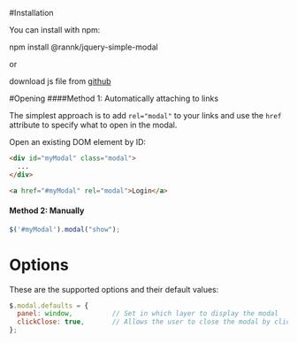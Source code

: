 #Installation

You can install with npm:

npm install @rannk/jquery-simple-modal

or

download js file from [github](https://github.com/rannk/jquery-simple-modal)

#Opening
####Method 1: Automatically attaching to links

The simplest approach is to add `rel="modal"` to your links and use the `href` attribute to specify what to open in the modal.

Open an existing DOM element by ID:

```html
<div id="myModal" class="modal">
  ...
</div>

<a href="#myModal" rel="modal">Login</a>

```

#### Method 2: Manually

```js
$('#myModal').modal("show");
```
# Options

These are the supported options and their default values:

```js
$.modal.defaults = {
  panel: window,          // Set in which layer to display the modal
  clickClose: true,       // Allows the user to close the modal by clicking the overlay
};
```